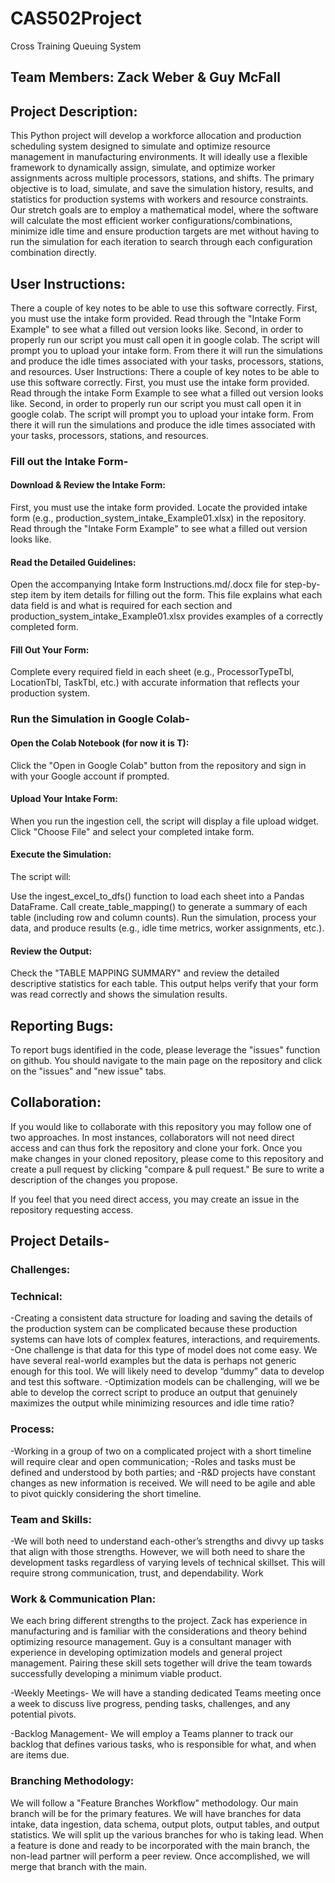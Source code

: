 # CAS502Project
Cross Training Queuing System

## Team Members: Zack Weber & Guy McFall

## Project Description:
This Python project will develop a workforce allocation and production scheduling system designed to simulate and optimize resource management in manufacturing environments. It will ideally use a flexible framework to dynamically assign, simulate, and optimize worker assignments across multiple processors, stations, and shifts. The primary objective is to load, simulate, and save the simulation history, results, and statistics for production systems with workers and resource constraints. Our stretch goals are to employ a mathematical model, where the software will calculate the most efficient worker configurations/combinations, minimize idle time and ensure production targets are met without having to run the simulation for each iteration to search through each configuration combination directly.

## User Instructions:
There a couple of key notes to be able to use this software correctly. First, you must use the intake form provided. Read through the "Intake Form Example" to see what a filled out version looks like. Second, in order to properly run our script you must call open it in google colab. The script will prompt you to upload your intake form. From there it will run the simulations and produce the idle times associated with your tasks, processors, stations, and resources.
User Instructions:
There a couple of key notes to be able to use this software correctly. First, you must use the intake form provided. Read through the intake Form Example to see what a filled out version looks like. Second, in order to properly run our script you must call open it in google colab. The script will prompt you to upload your intake form. From there it will run the simulations and produce the idle times associated with your tasks, processors, stations, and resources.

### Fill out the Intake Form-
#### Download & Review the Intake Form:
First, you must use the intake form provided. 
Locate the provided intake form (e.g., production_system_intake_Example01.xlsx) in the repository.
Read through the "Intake Form Example" to see what a filled out version looks like.

#### Read the Detailed Guidelines:
Open the accompanying Intake form Instructions.md/.docx file for step-by-step item by item details for filling out the form. This file explains what each data field is and what is required for each section and production_system_intake_Example01.xlsx provides examples of a correctly completed form.

#### Fill Out Your Form:
Complete every required field in each sheet (e.g., ProcessorTypeTbl, LocationTbl, TaskTbl, etc.) with accurate information that reflects your production system.

### Run the Simulation in Google Colab-
#### Open the Colab Notebook (for now it is T):
Click the "Open in Google Colab" button from the repository and sign in with your Google account if prompted.

#### Upload Your Intake Form:
When you run the ingestion cell, the script will display a file upload widget. Click "Choose File" and select your completed intake form.

#### Execute the Simulation:
The script will:

Use the ingest_excel_to_dfs() function to load each sheet into a Pandas DataFrame.
Call create_table_mapping() to generate a summary of each table (including row and column counts).
Run the simulation, process your data, and produce results (e.g., idle time metrics, worker assignments, etc.).
#### Review the Output:
Check the "TABLE MAPPING SUMMARY" and review the detailed descriptive statistics for each table. This output helps verify that your form was read correctly and shows the simulation results.

## Reporting Bugs:
To report bugs identified in the code, please leverage the "issues" function on github. You should navigate to the main page on the repository and click on the "issues" and "new issue" tabs.

## Collaboration:
If you would like to collaborate with this repository you may follow one of two approaches. In most instances, collaborators will not need direct access and can thus fork the repository and clone your fork. Once you make changes in your cloned repository, please come to this repository and create a pull request by clicking "compare & pull request." Be sure to write a description of the changes you propose.

If you feel that you need direct access, you may create an issue in the repository requesting access.

## Project Details-
### Challenges:

### Technical:
-Creating a consistent data structure for loading and saving the details of the production system can be complicated because these production systems can have lots of complex features, interactions, and requirements.
-One challenge is that data for this type of model does not come easy. We have several real-world examples but the data is perhaps not generic enough for this tool. We will likely need to develop “dummy” data to develop and test this software.
-Optimization models can be challenging, will we be able to develop the correct script to produce an output that genuinely maximizes the output while minimizing resources and idle time ratio?

### Process:
-Working in a group of two on a complicated project with a short timeline will require clear and open communication;
-Roles and tasks must be defined and understood by both parties; and
-R&D projects have constant changes as new information is received. We will need to be agile and able to pivot quickly considering the short timeline.

### Team and Skills:
-We will both need to understand each-other’s strengths and divvy up tasks that align with those strengths. However, we will both need to share the development tasks regardless of varying levels of technical skillset. This will require strong communication, trust, and dependability.
Work

### Work & Communication Plan:

We each bring different strengths to the project. Zack has experience in manufacturing and is familiar with the considerations and theory behind optimizing resource management. Guy is a consultant manager with experience in developing optimization models and general project management. Pairing these skill sets together will drive the team towards successfully developing a minimum viable product.

-Weekly Meetings- We will have a standing dedicated Teams meeting once a week to discuss live progress, pending tasks, challenges, and any potential pivots.

-Backlog Management- We will employ a Teams planner to track our backlog that defines various tasks, who is responsible for what, and when are items due.

### Branching Methodology:
We will follow a "Feature Branches Workflow" methodology. Our main branch will be for the primary features. We will have branches for data intake, data ingestion, data schema, output plots, output tables, and output statistics. We will split up the various branches for who is taking lead. When a feature is done and ready to be incorporated with the main branch, the non-lead partner will perform a peer review. Once accomplished, we will merge that branch with the main.
